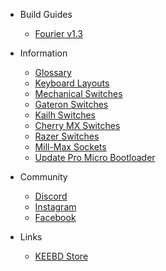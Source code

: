- Build Guides

  - [Fourier v1.3](/build-guides/fourier-v1.3/)

- Information

  - [Glossary](/information/glossary/)
  - [Keyboard Layouts](/information/keyboard-layouts/)
  - [Mechanical Switches](/information/mechanical-switches/)
  - [Gateron Switches](/information/gateron-switches/)
  - [Kailh Switches](/information/kailh-switches/)
  - [Cherry MX Switches](/information/cherry-mx-switches/)
  - [Razer Switches](/information/razer-switches/)
  - [Mill-Max Sockets](/information/mill-max-sockets/)
  - [Update Pro Micro Bootloader](/information/update-pro-micro-bootloader/)

- Community

  - [Discord](https://discord.gg/wbHd7yTxb8)
  - [Instagram](https://www.instagram.com/keebdcom/)
  - [Facebook](https://www.facebook.com/KEEBDcom)

- Links

  - [KEEBD Store](https://keebd.com)
